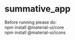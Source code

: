 # summative_app
Before running please do: <br>
npm install @material-ui/core <br>
npm install @material-ui/icons
